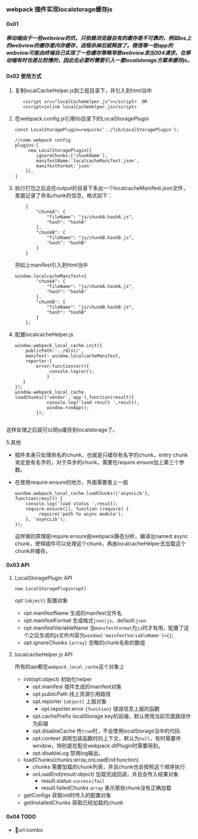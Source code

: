 
### webpack 插件实现localstorage缓存js

#### 0x01 

##### 移动端由于一些webview的坑，只依赖浏览器自有的缓存是不可靠的，例如ios上的webview的缓存是内存缓存，进程杀掉后就释放了。微信等一些app的webview可能由终端自己实现了一些缓存策略导致webview发出304请求，在移动端有时也是比较慢的，因此在必要时需要引入一套localstorage方案来缓存js。

#### 0x02 使用方式

1. 复制localCacheHelper.js到工程目录下，并引入到html当中
	
	```
	   <script src="localCacheHelper.js"></script>  OR
	   <script>inline localCacheHelper.js</script>
	```
2. 在webpack.config.js引用lib目录下的LocalStoragePlugin

	```
	const LocalStoragePlugin=require('../lib/LocalStoragePlugin');
	
	//some webpack config
	plugins:[
		 new LocalStoragePlugin({
            ignoreChunks:['chunkName'],
            manifestName:'localcacheManifest.json',
            manifestFormat:'json'
        }),
	]
	```
3. 执行打包之后会在output的目录下多出一个localcacheManifest.json文件，里面记录了命名chunk的信息，格式如下：
	
	```
		{
			"chunkA": {
				"fileName": "js/chunkA.hashA.js",
				"hash": "hashA"
			},
			"chunkB": {
				"fileName": "js/chunkB.hashB.js",
				"hash": "hashB"
			}
		}
	```
    将如上manifest引入到html当中

	```
	window.localcacheManifest={
			"chunkA": {
				"fileName": "js/chunkA.hashA.js",
				"hash": "hashA"
			},
			"chunkB": {
				"fileName": "js/chunkB.hashB.js",
				"hash": "hashB"
			}
		};
	```

4. 配置localcacheHelper.js

	```
	window.webpack_local_cache.init({
  		publicPath:'../dist/',
  		manifest: window.localcacheManifest,
  		reporter:{
  			error:function(err){
                 console.log(err);
                }
       }
 	});
 	window.webpack_local_cache.
 	loadChunks(['vendor','app'],function(result){
                console.log('load result ',result);
                window.runApp();
            });
			
	``` 
这样处理之后就可以把js缓存到localstorage了。

5.其他

- 插件本身只处理命名的chunk，也就是只缓存有名字的chunk，entry chunk肯定是有名字的，对于异步的chunk，需要在require.ensure加上第三个参数。

- 在使用require.ensure的地方，外面需要套上一层

	```
    window.webpack_local_cache.loadChunks(['asyncLib'], function(result) {
        console.log('load status ',result);
        require.ensure([], function (require) {
             require('path to async module');
        }, 'asyncLib');
    });
	```
  
  这样做的原理是require.ensure由webpack静态分析，编译出named async chunk，使得插件可以处理这个chunk，再由localcacheHelper去加载这个chunk并缓存。

#### 0x03 API

1. LocalStoragePlugin API
	
	`new LocalStoragePlugin(opt)`
	
	opt `{object}` 配置对象
	- opt.manifestName 生成的manifest文件名
	- opt.manifestFormat 生成格式`json|js`，default:`json`
	- opt.manifestVariableName 当`manifestFormat`为`js`时才有用，配置了这个之后生成的js文件内容为`window['mainfestVariableName']={}`;
	- opt.ignoreChunks `{array}` 忽略的chunk名称的数组

2. localcacheHelper.js API

	所有的api都在`webpack_local_cache`这个对象上
	- init(opt:object) 初始化helper
		- opt.manifest 插件生成的manifest对象
		- opt.publicPath 线上资源引用路径
		- opt.reporter `{object}` 上报对象
			- opt.reporter.error `{function}` 错误信息上报的函数
		- opt.cachePrefix localStorage key的前缀，默认使用当前页面路径作为前缀
		- opt.disableCache 传`true`时，不会使用localStorage当中的代码
		- opt.context 调用包装函数时的上下文，默认为`null`，有时需要传window，特别是在配合webpack dllPlugin时需要用到。
		- opt.disableLog 禁用log输出。
	- loadChunks(chunks:array,onLoadEnd:function)
		- chunks 需要加载的chunk列表，并且chunk也会按照这个顺序执行
		- onLoadEnd(result:object) 加载完成回调，并且会传入结果对象
			- result.status `success|fail`
			- result.failedChunks `array` 表示那些chunk没有正确加载
	- getConfigs 获取init时传入的配置对象
	- getInstalledChunks 获取已经加载的chunk
#### 0x04 TODO
- url combo